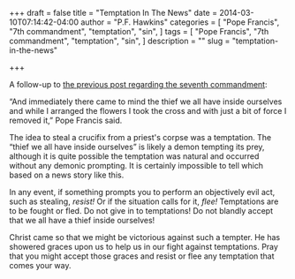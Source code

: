 +++
draft = false
title = "Temptation In The News"
date = 2014-03-10T07:14:42-04:00
author = "P.F. Hawkins"
categories = [
  "Pope Francis",
  "7th commandment",
  "temptation",
  "sin",
]
tags = [
  "Pope Francis",
  "7th commandment",
  "temptation",
  "sin",
]
description = ""
slug = "temptation-in-the-news"

+++

A follow-up to [the previous post regarding the seventh commandment](https://theoldevangelization.com/the-seventh-commandment-in-the-news/):

“And immediately there came to mind the thief we all have inside ourselves and while I arranged the flowers I took the cross and with just a bit of force I removed it,” Pope Francis said.

The idea to steal a crucifix from a priest's corpse was a temptation. The “thief we all have inside ourselves” is likely a demon tempting its prey, although it is quite possible the temptation was natural and occurred without any demonic prompting. It is certainly impossible to tell which based on a news story like this.

In any event, if something prompts you to perform an objectively evil act, such as stealing, *resist!* Or if the situation calls for it, *flee!* Temptations are to be fought or fled. Do not give in to temptations! Do not blandly accept that we all have a thief inside ourselves! 

Christ came so that we might be victorious against such a tempter. He has showered graces upon us to help us in our fight against temptations. Pray that you might accept those graces and resist or flee any temptation that comes your way.
